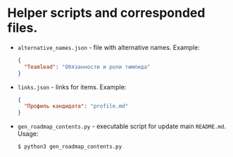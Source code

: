 # Helper scripts and corresponded files.
* `alternative_names.json` - file with alternative names. Example:
    ```json
    {
      "Teamlead": "Обязанности и роли тимлида"
    }
    ```
* `links.json` - links for items. Example:
    ```json
    {
      "Профиль кандидата": "profile.md"
    }
    ```
* `gen_roadmap_contents.py` - executable script for update main `README.md`. Usage:
    ```bash
    $ python3 gen_roadmap_contents.py
    ```
